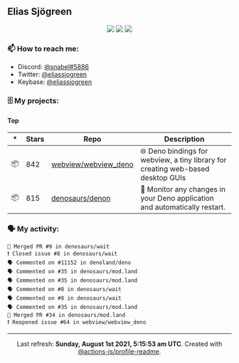 ## Elias Sjögreen

<p align="center">
  <img src="https://img.shields.io/badge/🎂-dec. 2003-success" />
  <img src="https://img.shields.io/badge/🌎-Stockholm-informational" />
  <img src="https://img.shields.io/badge/👦-He/Him-informational" />
</p>

### 📫 How to reach me:

- Discord: [@snabel#5886](https://discord.com/users/267978757799673866)
- Twitter: [@eliassjogreen](https://twitter.com/eliassjogreen)
- Keybase: [@eliassjogreen](https://keybase.io/eliassjogreen)

### 🗄 My projects:

#### Top
|*|Stars|Repo|Description|
|---|---|---|---|
| 📦 | 842 | [webview/webview_deno](https://github.com/webview/webview_deno) | 🌐 Deno bindings for webview, a tiny library for creating web-based desktop GUIs |
| 📦 | 815 | [denosaurs/denon](https://github.com/denosaurs/denon) | 👀 Monitor any changes in your Deno application and automatically restart. |

### 🗣 My activity:

```
🎉 Merged PR #9 in denosaurs/wait
❗️ Closed issue #8 in denosaurs/wait
🗣 Commented on #11152 in denoland/deno
🗣 Commented on #35 in denosaurs/mod.land
🗣 Commented on #35 in denosaurs/mod.land
🗣 Commented on #8 in denosaurs/wait
🗣 Commented on #8 in denosaurs/wait
🗣 Commented on #35 in denosaurs/mod.land
🎉 Merged PR #34 in denosaurs/mod.land
❗️ Reopened issue #64 in webview/webview_deno
```

------------
<p align="center">Last refresh: <b>Sunday, August 1st 2021, 5:15:53 am UTC</b>. Created with <a href=https://github.com/marketplace/actions/profile-readme>@actions-js/profile-readme</a>.</p>

